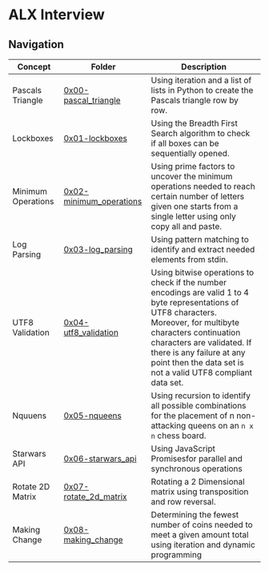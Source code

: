 # ALX Interview
## Navigation

| Concept              | Folder                           | Description              |
|----------------------|----------------------------------|--------------------------|
| Pascals Triangle           | [0x00-pascal_triangle](/0x00-pascal_triangle)| Using iteration and a list of lists in Python to create the Pascals triangle row by row.|
| Lockboxes                  | [0x01-lockboxes](/0x01-lockboxes/)           | Using the Breadth First Search algorithm to check if all boxes can be sequentially opened.|
| Minimum Operations         | [0x02-minimum_operations](/0x02-minimum_operations/)     | Using prime factors to uncover the minimum operations needed to reach certain number of letters given one starts from a single letter using only copy all and paste. |
Log Parsing                  | [0x03-log_parsing](/0x03-log_parsing/)        | Using pattern matching to identify and extract needed elements from stdin. |
UTF8 Validation              | [0x04-utf8_validation](/0x04-utf8_validation/)  | Using bitwise operations to check if the number encodings are valid 1 to 4 byte representations of UTF8 characters. Moreover, for multibyte characters continuation characters are validated. If there is any failure at any point then the data set is not a valid UTF8 compliant data set. |
Nquuens                      | [0x05-nqueens](/0x05-nqueens/) | Using recursion to identify all possible combinations for the placement of n non-attacking queens on an `n x n` chess board. |
Starwars API                | [0x06-starwars_api](/0x06-starwars_api/) | Using JavaScript Promisesfor parallel and synchronous operations |
Rotate 2D Matrix            | [0x07-rotate_2d_matrix](/0x07-rotate_2d_matrix/) | Rotating a 2 Dimensional matrix using transposition and row reversal. |
Making Change               | [0x08-making_change](/0x08-making_change/) | Determining the fewest number of coins needed to meet a given amount total using iteration and dynamic programming |
